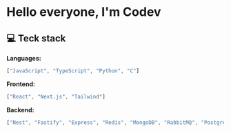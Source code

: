 # Hello everyone, I'm Codev

## 💻 Teck stack

**Languages:**

```javascript
["JavaScript", "TypeScript", "Python", "C"]
```

**Frontend:**

```javascript
["React", "Next.js", "Tailwind"]
```

**Backend:**

```javascript
["Nest", "Fastify", "Express", "Redis", "MongoDB", "RabbitMQ", "Postgres"]
```
